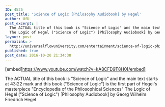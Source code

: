 ```yaml
---
ID: 4525
post_title: 'Science of Logic [Philosophy Audiobook] by Hegel'
author: UfU
post_excerpt: |
  The ACTUAL title of this book is "Science of Logic" and the main text starts at 43:22 mark and this book ("Science of Logic") is the first part of Hegel's masterpiece "Encyclopedia of the Philosophical Sciences"
  The Logic of Hegel ("Science of Logic") [Philosophy Audiobook] by Georg Wilhelm Friedrich Hegel
layout: post
permalink: >
  http://universalflowuniversity.com/entertainment/science-of-logic-philosophy-audiobook-by-hegel/
published: true
post_date: 2016-10-20 21:34:38
---
```

[embed]https://www.youtube.com/watch?v=kA8CFD9T8H0[/embed]<br>
<p>The ACTUAL title of this book is "Science of Logic" and the main text starts at 43:22 mark and this book ("Science of Logic") is the first part of Hegel's masterpiece "Encyclopedia of the Philosophical Sciences"
The Logic of Hegel ("Science of Logic") [Philosophy Audiobook] by Georg Wilhelm Friedrich Hegel</p>